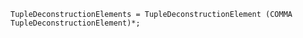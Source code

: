 <!-- This file is generated automatically by infrastructure scripts. Please don't edit by hand. -->

```{ .ebnf .slang-ebnf #TupleDeconstructionElements }
TupleDeconstructionElements = TupleDeconstructionElement (COMMA TupleDeconstructionElement)*;
```

